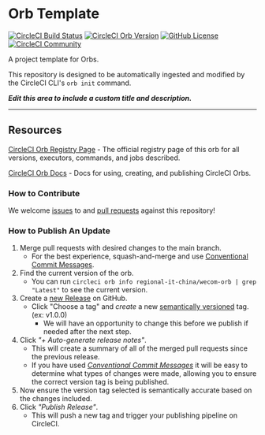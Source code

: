 # Orb Template


[![CircleCI Build Status](https://circleci.com/gh/Regional-IT-China/wecom-orb.svg?style=shield "CircleCI Build Status")](https://circleci.com/gh/Regional-IT-China/wecom-orb) [![CircleCI Orb Version](https://badges.circleci.com/orbs/regional-it-china/wecom-orb.svg)](https://circleci.com/developer/orbs/orb/regional-it-china/wecom-orb) [![GitHub License](https://img.shields.io/badge/license-MIT-lightgrey.svg)](https://raw.githubusercontent.com/Regional-IT-China/wecom-orb/master/LICENSE) [![CircleCI Community](https://img.shields.io/badge/community-CircleCI%20Discuss-343434.svg)](https://discuss.circleci.com/c/ecosystem/orbs)



A project template for Orbs.

This repository is designed to be automatically ingested and modified by the CircleCI CLI's `orb init` command.

_**Edit this area to include a custom title and description.**_

---

## Resources

[CircleCI Orb Registry Page](https://circleci.com/developer/orbs/orb/regional-it-china/wecom-orb) - The official registry page of this orb for all versions, executors, commands, and jobs described.

[CircleCI Orb Docs](https://circleci.com/docs/orb-intro/#section=configuration) - Docs for using, creating, and publishing CircleCI Orbs.

### How to Contribute

We welcome [issues](https://github.com/Regional-IT-China/wecom-orb/issues) to and [pull requests](https://github.com/Regional-IT-China/wecom-orb/pulls) against this repository!

### How to Publish An Update
1. Merge pull requests with desired changes to the main branch.
    - For the best experience, squash-and-merge and use [Conventional Commit Messages](https://conventionalcommits.org/).
2. Find the current version of the orb.
    - You can run `circleci orb info regional-it-china/wecom-orb | grep "Latest"` to see the current version.
3. Create a [new Release](https://github.com/Regional-IT-China/wecom-orb/releases/new) on GitHub.
    - Click "Choose a tag" and _create_ a new [semantically versioned](http://semver.org/) tag. (ex: v1.0.0)
      - We will have an opportunity to change this before we publish if needed after the next step.
4.  Click _"+ Auto-generate release notes"_.
    - This will create a summary of all of the merged pull requests since the previous release.
    - If you have used _[Conventional Commit Messages](https://conventionalcommits.org/)_ it will be easy to determine what types of changes were made, allowing you to ensure the correct version tag is being published.
5. Now ensure the version tag selected is semantically accurate based on the changes included.
6. Click _"Publish Release"_.
    - This will push a new tag and trigger your publishing pipeline on CircleCI.